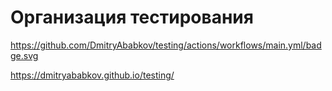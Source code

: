 # Организация тестирования

https://github.com/DmitryAbabkov/testing/actions/workflows/main.yml/badge.svg

https://dmitryababkov.github.io/testing/
